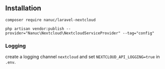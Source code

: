 ## Installation
`composer require nanuc/laravel-nextcloud`

`php artisan vendor:publish --provider="Nanuc\Nextcloud\NextcloudServiceProvider" --tag="config"`

### Logging
create a logging channel `nextcloud` and set `NEXTCLOUD_API_LOGGING=true` in `.env`. 